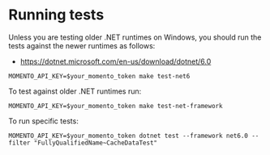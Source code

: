 # Running tests

Unless you are testing older .NET runtimes on Windows, you should run the tests against the newer runtimes as follows:
  - https://dotnet.microsoft.com/en-us/download/dotnet/6.0

```
MOMENTO_API_KEY=$your_momento_token make test-net6
```

To test against older .NET runtimes run:

```
MOMENTO_API_KEY=$your_momento_token make test-net-framework
```

To run specific tests:

```
MOMENTO_API_KEY=$your_momento_token dotnet test --framework net6.0 --filter "FullyQualifiedName~CacheDataTest"
```
